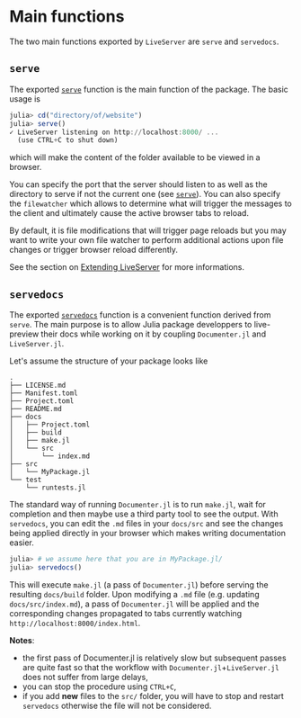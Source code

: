 # Main functions

The two main functions exported by `LiveServer` are `serve` and `servedocs`.

## `serve`

The exported [`serve`](@ref) function is the main function of the package.
The basic usage is

```julia
julia> cd("directory/of/website")
julia> serve()
✓ LiveServer listening on http://localhost:8000/ ...
  (use CTRL+C to shut down)
```

which will make the content of the folder available to be viewed in a browser.

You can specify the port that the server should listen to as well as the directory to serve if not the current one (see [`serve`](@ref)).
You can also specify the `filewatcher` which allows to determine what will trigger the messages to the client and ultimately cause the active browser tabs to reload.

By default, it is file modifications that will trigger page reloads but you may want to write your own file watcher to perform additional actions upon file changes or trigger browser reload differently.

See the section on [Extending LiveServer](@ref) for more informations.

## `servedocs`

The exported [`servedocs`](@ref) function is a convenient function derived from `serve`.
The main purpose is to allow Julia package developpers to live-preview their docs while working on it by coupling `Documenter.jl` and `LiveServer.jl`.

Let's assume the structure of your package looks like

```
.
├── LICENSE.md
├── Manifest.toml
├── Project.toml
├── README.md
├── docs
│   ├── Project.toml
│   ├── build
│   ├── make.jl
│   └── src
│       └── index.md
├── src
│   └── MyPackage.jl
└── test
    └── runtests.jl

```

The standard way of running `Documenter.jl` is to run `make.jl`, wait for completion and then maybe use a third party tool to see the output.
With `servedocs`, you can edit the `.md` files in your `docs/src` and see the changes being applied directly in your browser which makes writing documentation easier.

```julia
julia> # we assume here that you are in MyPackage.jl/
julia> servedocs()
```

This will execute `make.jl` (a pass of `Documenter.jl`) before serving the resulting `docs/build` folder.
Upon modifying a `.md` file (e.g. updating `docs/src/index.md`), a pass of `Documenter.jl` will be applied and the corresponding changes propagated to tabs currently watching `http://localhost:8000/index.html`.

**Notes**:
* the first pass of Documenter.jl is relatively slow but subsequent passes are quite fast so that the workflow with `Documenter.jl`+`LiveServer.jl` does not suffer from large delays,
* you can stop the procedure using `CTRL+C`,
* if you add **new** files to the `src/` folder, you will have to stop and restart `servedocs` otherwise the file will not be considered.
